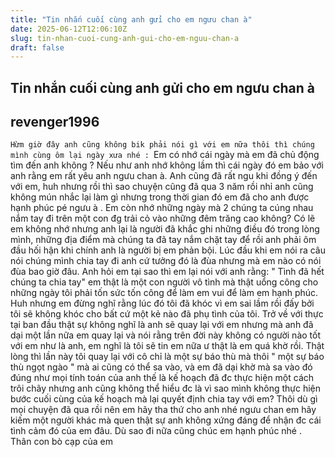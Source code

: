```yaml
---
title: "Tin nhắn cuối cùng anh gửi cho em ngưu chan à"
date: 2025-06-12T12:06:10Z
slug: tin-nhan-cuoi-cung-anh-gui-cho-em-nguu-chan-a
draft: false
---
```


## Tin nhắn cuối cùng anh gửi cho em ngưu chan à

## revenger1996

`Hừm giờ đây anh cũng không bik phải nói gì với em nữa thôi thì chúng mình cùng ôm lại ngày xưa nhé :
    `Em có nhớ cái ngày mà em đã chủ động tìm đến anh không ? Nếu như anh nhớ không lầm thì cái ngày đó em bảo với anh rằng em rất yêu anh ngưu chan à. Anh cũng đã rất ngu khi đồng ý đến với em, huh nhưng rồi thì sao chuyện cũng đã qua 3 năm rồi nhỉ anh cũng không mún nhắc lại làm gì nhưng trong thời gian đó em đã cho anh được hạnh phúc pé ngưu à . Em còn nhớ những ngày mà 2 chúng ta cúng nhau nắm tay đi trên một con đg trải cỏ vào những đêm trăng cao không? Có lẽ em không nhớ nhưng anh lại là người đã khắc ghi những điều đó trong lòng mình, những địa điểm mà chúng ta đã tay nắm chặt tay để rồi anh phải ôm đầu hối hận khi chính anh là người bị em phản bội. Lúc đầu khi em nói ra câu nói chúng mình chia tay đi anh cứ tưởng đó là đùa nhưng mà em nào có nói đùa bao giờ đâu. Anh hỏi em tại sao thì em lại nói với anh rằng: " Tình đã hết chúng ta chia tay" em thật là một con người vô tình mà thật uổng công cho những ngày tôi phải tốn sức tốn công để làm em vui để làm em hạnh phúc. Huh nhưng em đừng nghĩ rằng lúc đó tôi đã khóc vì em sai lầm rồi đấy bởi tôi sẽ không khóc cho bất cứ một kẻ nào đã phụ tình của tôi.
   Trở về với thực tại ban đầu thật sự không nghĩ là anh sẽ quay lại với em nhưng mà anh đã dại một lần nữa em quay lại và nói rằng trên đời này không có người nào tốt với em như là anh, em nghĩ là tôi sẽ tin em nữa ư thật là em quá khờ rồi. Thật lòng thì lần này tôi quay lại với cô chỉ là một sự báo thù mà thôi " một sự báo thù ngọt ngào " mà ai cũng có thể sa vào, và em đã dại khờ mà sa vào đó đúng như mọi tính toán của anh thế là kế hoạch đã đc thực hiện một cách trôi chãy nhưng anh cũng không thể hiểu đc là vì sao mình không thực hiện bước cuối cùng của kế hoạch mà lại quyết định chia tay với em? Thôi dù gì mọi chuyện đã qua rồi nên em hãy tha thứ cho anh nhé ngưu chan em hãy kiếm một người khác mà quen thật sự anh không xứng đáng để nhận đc cái tình cảm đó của em đâu. Dù sao đi nữa cũng chúc em hạnh phúc nhé .                                                   
Thân con bò cạp của em